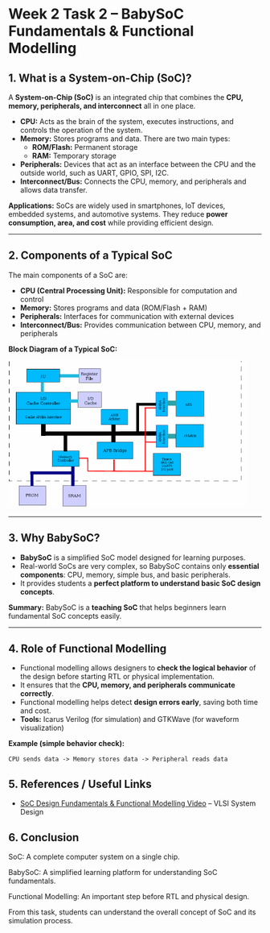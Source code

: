 # Week 2 Task 2 – BabySoC Fundamentals & Functional Modelling

## 1. What is a System-on-Chip (SoC)?

A **System-on-Chip (SoC)** is an integrated chip that combines the **CPU, memory, peripherals, and interconnect** all in one place.

- **CPU:** Acts as the brain of the system, executes instructions, and controls the operation of the system.  
- **Memory:** Stores programs and data. There are two main types:  
  - **ROM/Flash:** Permanent storage  
  - **RAM:** Temporary storage  
- **Peripherals:** Devices that act as an interface between the CPU and the outside world, such as UART, GPIO, SPI, I2C.  
- **Interconnect/Bus:** Connects the CPU, memory, and peripherals and allows data transfer.  

**Applications:** SoCs are widely used in smartphones, IoT devices, embedded systems, and automotive systems. They reduce **power consumption, area, and cost** while providing efficient design.

---

## 2. Components of a Typical SoC

The main components of a SoC are:

- **CPU (Central Processing Unit):** Responsible for computation and control  
- **Memory:** Stores programs and data (ROM/Flash + RAM)  
- **Peripherals:** Interfaces for communication with external devices  
- **Interconnect/Bus:** Provides communication between CPU, memory, and peripherals  

**Block Diagram of a Typical SoC:**  

![Simple Block Diagram of SoC](Images/SoC-Block-Diagram.png)

---

## 3. Why BabySoC?

- **BabySoC** is a simplified SoC model designed for learning purposes.  
- Real-world SoCs are very complex, so BabySoC contains only **essential components**: CPU, memory, simple bus, and basic peripherals.  
- It provides students a **perfect platform to understand basic SoC design concepts**.  

**Summary:** BabySoC is a **teaching SoC** that helps beginners learn fundamental SoC concepts easily.

---

## 4. Role of Functional Modelling

- Functional modelling allows designers to **check the logical behavior** of the design before starting RTL or physical implementation.  
- It ensures that the **CPU, memory, and peripherals communicate correctly**.  
- Functional modelling helps detect **design errors early**, saving both time and cost.  
- **Tools:** Icarus Verilog (for simulation) and GTKWave (for waveform visualization)

**Example (simple behavior check):**  

```text
CPU sends data -> Memory stores data -> Peripheral reads data
```

## 5. References / Useful Links

- [SoC Design Fundamentals & Functional Modelling Video](https://youtu.be/TrTp572FgFo?si=zqM3BhDOcvgk-HSV) – VLSI System Design

## 6. Conclusion

SoC: A complete computer system on a single chip.

BabySoC: A simplified learning platform for understanding SoC fundamentals.

Functional Modelling: An important step before RTL and physical design.

From this task, students can understand the overall concept of SoC and its simulation process.